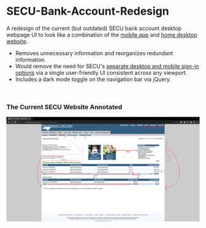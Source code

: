 # SECU-Bank-Account-Redesign

A redesign of the current (but outdated) SECU bank account desktop webpage UI to look like a combination of the [mobile app](https://apps.apple.com/us/app/secu/id1435916976) and [home desktop website](https://www.ncsecu.org/).

- Removes unnecessary information and reorganizes redundant information.
- Would remove the need for SECU's [separate desktop and mobile sign-in options](https://www.ncsecu.org/Home/MobileSignIn.html) via a single user-friendly UI consistent across any viewport.
- Includes a dark mode toggle on the navigation bar via jQuery.

<br>

### The Current SECU Website Annotated

![The Current SECU Website Annotated](/secu%20website%20annotated%20before.png "The Current SECU Website Annotated")
